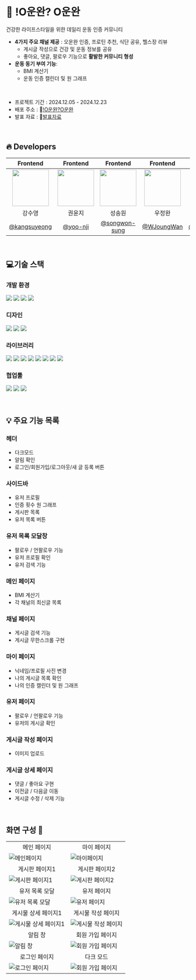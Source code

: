 # 🏃 !O운완? O운완

건강한 라이프스타일을 위한 데일리 운동 인증 커뮤니티

- **4가지 주요 채널 제공** : 오운완 인증, 프로틴 추천, 식단 공유, 헬스장 리뷰
  - 게시글 작성으로 건강 및 운동 정보를 공유
  - 좋아요, 댓글, 팔로우 기능으로 **활발한 커뮤니티 형성**
- **운동 동기 부여 기능**:
  - BMI 계산기
  - 운동 인증 캘린더 및 원 그래프

<br>

- 프로젝트 기간 : 2024.12.05 - 2024.12.23
- 배포 주소 : 🔗[!O운완?O운완](https://workoutdone.netlify.app/)
- 발표 자료 : 🔗[발표자료](https://drive.google.com/file/d/11MWfrNHX4UL63jxMdEfZ61SB-YJ_N_qu/view)

<br/>

## 🔥 Developers

|                                                 Frontend                                                 |                                                 Frontend                                                 |                                                 Frontend                                                 |                                                 Frontend                                                  |                                                 Frontend                                                 |                                                 Frontend                                                 |
| :------------------------------------------------------------------------------------------------------: | :------------------------------------------------------------------------------------------------------: | :------------------------------------------------------------------------------------------------------: | :-------------------------------------------------------------------------------------------------------: | :------------------------------------------------------------------------------------------------------: | :------------------------------------------------------------------------------------------------------: |
| <img src="https://github.com/user-attachments/assets/b059e9ea-630c-40a3-854f-d8c6046870ce" width="100"/> | <img src="https://github.com/user-attachments/assets/3b0dc84d-6b50-439c-a114-37b0034ae3fc" width="100"/> | <img src="https://github.com/user-attachments/assets/9c75f5a3-e483-4f3e-8a2e-1a98228d6d71" width="100"/> | <img src="https://github.com/user-attachments/assets/a74b2a4f-8183-4782-9389-bb0540576323"  width="100"/> | <img src="https://github.com/user-attachments/assets/8766bc76-df5c-4eb2-8cb2-2febc8318aab" width="100"/> | <img src="https://github.com/user-attachments/assets/e339667e-8413-472e-bf9e-cc9ee19f1ed7" width="100"/> |
|                                                  강수영                                                  |                                                  권윤지                                                  |                                                  성송원                                                  |                                                  우정완                                                   |                                                  윤정인                                                  |                                                  한규혁                                                  |
|                              [@kangsuyeong](https://github.com/kangsuyeong)                              |                                  [@yoo-nji](https://github.com/yoo-nji)                                  |                             [@songwon-sung](https://github.com/songwon-sung)                             |                                [@WJoungWan](https://github.com/WJoungWan)                                 |                            [@yoongjeonging](https://github.com/yoongjeonging)                            |                                 [@kkyuheak](https://github.com/kkyuheak)                                 |

<br/>

## 💻기술 스택

### 개발 환경

![](https://camo.githubusercontent.com/8290ef49e85a94c2ae9f929badf5aa1007b74d20f3f465c9222205064147bfa5/68747470733a2f2f696d672e736869656c64732e696f2f62616467652f6e706d2d4342333833373f7374796c653d666f722d7468652d6261646765266c6f676f3d6e706d266c6f676f436f6c6f723d7768697465)
![](https://img.shields.io/badge/Vite-646CFF?style=for-the-badge&logo=Vite&logoColor=white)
![](https://img.shields.io/badge/react-61DAFB?style=for-the-badge&logo=react&logoColor=black)
![](https://img.shields.io/badge/TypeScript-3178C6?style=for-the-badge&logo=typescript&logoColor=white)

### 디자인

![](https://camo.githubusercontent.com/7eda7e542b66f17cabacfb84a3b1daa01f81d39d95aeed3d844eef4897a6d2ba/68747470733a2f2f696d672e736869656c64732e696f2f62616467652f6669676d612d4632344531453f7374796c653d666f722d7468652d6261646765266c6f676f3d6669676d61266c6f676f436f6c6f723d7768697465)
![](https://camo.githubusercontent.com/0c62da1efcec3fd216176106debb2634aa7a419f097b9b313f326c893505dabe/68747470733a2f2f696d672e736869656c64732e696f2f62616467652f4353532d3135373242363f7374796c653d666f722d7468652d6261646765266c6f676f3d63737333266c6f676f436f6c6f723d7768697465)
![](https://camo.githubusercontent.com/ef6db79c0bc0a18363ef8ccf33cefbe94639871919540c826c50ab7d32fd6fc6/68747470733a2f2f696d672e736869656c64732e696f2f62616467652f5461696c77696e644353532d3036423644343f7374796c653d666f722d7468652d6261646765266c6f676f3d7461696c77696e64637373266c6f676f436f6c6f723d7768697465)

### 라이브러리

![](https://camo.githubusercontent.com/055871bebc176d2862669c452068ed436f006bde3d1f419667722ef149c4f598/68747470733a2f2f696d672e736869656c64732e696f2f62616467652f72656163742d2d726f757465722d4341343234353f7374796c653d666f722d7468652d6261646765266c6f676f3d7265616374726f75746572266c6f676f436f6c6f723d7768697465)
![](https://camo.githubusercontent.com/01a7047041b6b5a9aeeef23e34f31b6d02af577df53c5754cf603859a5740059/68747470733a2f2f696d672e736869656c64732e696f2f62616467652f7a757374616e642d3243334535303f7374796c653d666f722d7468652d6261646765266c6f676f3d6a617661736372697074266c6f676f436f6c6f723d7768697465)
![](https://camo.githubusercontent.com/91ff7f377105ca6fa979dd2bb85201b7ad56ae45d7dab821d24586e898f388b7/68747470733a2f2f696d672e736869656c64732e696f2f62616467652f4178696f732d3541323945343f7374796c653d666f722d7468652d6261646765266c6f676f3d6178696f73266c6f676f436f6c6f723d7768697465)
![](https://img.shields.io/badge/react--calendar-3DDC84?style=for-the-badge&logo=React&logoColor=white)
![](https://img.shields.io/badge/react--circular--progressbar-61DAFB?style=for-the-badge&logo=React&logoColor=black)
![](https://img.shields.io/badge/react--lottie-61DAFB?style=for-the-badge&logo=React&logoColor=black)
![](https://img.shields.io/badge/Moment.js-FF6F61?style=for-the-badge&logo=JavaScript&logoColor=white)
![](https://img.shields.io/badge/swiper-FF6F61?style=for-the-badge&logo=Swiper&logoColor=white)

### 협업툴

![](https://camo.githubusercontent.com/cfd00850da7d61d06eedd66f38d007989ed62131e6b920e99016ed95de13c9a5/68747470733a2f2f696d672e736869656c64732e696f2f62616467652f6e6f74696f6e2d3030303030303f7374796c653d666f722d7468652d6261646765266c6f676f3d6e6f74696f6e266c6f676f436f6c6f723d7768697465)
![](https://camo.githubusercontent.com/fbe73eb0c50a7d491503c4e14d0a949a96f862997da5110f7ff0b9d28ef49a37/68747470733a2f2f696d672e736869656c64732e696f2f62616467652f736c61636b2d3441313534423f7374796c653d666f722d7468652d6261646765266c6f676f3d736c61636b266c6f676f436f6c6f723d7768697465)
![](https://camo.githubusercontent.com/236fcd63f5c7932c0928a86fb7ebdbb5e8876cc4c03779cd1fc8aa9c0196aab2/68747470733a2f2f696d672e736869656c64732e696f2f62616467652f6769746875622d3138313731373f7374796c653d666f722d7468652d6261646765266c6f676f3d676974687562266c6f676f436f6c6f723d7768697465)

<br/>

## 💡 주요 기능 목록

### 헤더

- 다크모드
- 알림 확인
- 로그인/회원가입/로그아웃/새 글 등록 버튼

### 사이드바

- 유저 프로필
- 인증 횟수 원 그래프
- 게시판 목록
- 유저 목록 버튼

### 유저 목록 모달창

- 팔로우 / 언팔로우 기능
- 유저 프로필 확인
- 유저 검색 기능

### 메인 페이지

- BMI 계산기
- 각 채널의 최신글 목록

### 채널 페이지

- 게시글 검색 기능
- 게시글 무한스크롤 구현

### 마이 페이지

- 닉네임/프로필 사진 변경
- 나의 게시글 목록 확인
- 나의 인증 캘린더 및 원 그래프

### 유저 페이지

- 팔로우 / 언팔로우 기능
- 유저의 게시글 확인

### 게시글 작성 페이지

- 이미지 업로드

### 게시글 상세 페이지

- 댓글 / 좋아요 구현
- 이전글 / 다음글 이동
- 게시글 수정 / 삭제 기능

<br/>

## 화면 구성 🎥

<table>
  <tbody>
    <tr>
      <td align="center">메인 페이지</td>
      <td align="center">마이 페이지</td>
    </tr>
    <tr>
      <td>
         <img src="https://github.com/user-attachments/assets/24ac7672-e724-4738-a0d2-4b96569a6d37" alt="메인페이지" />
      </td>
      <td>
         <img src="https://github.com/user-attachments/assets/c3faa5ce-d29f-4071-891d-2321db4f67c2" alt="마이페이지" />
      </td>
    </tr>
    <tr>
      <td align="center">게시판 페이지1</td>
      <td align="center">게시판 페이지2</td>
    </tr>
    <tr>
      <td>
           <img src="https://github.com/user-attachments/assets/df897631-602a-4914-8d18-5bc4086f0f77" alt="게시판 페이지1" />
      </td>
      <td>
           <img src="https://github.com/user-attachments/assets/d973878d-6aa6-4cb3-a7a3-44583be7aeac" alt="게시판 페이지2" />
      </td>
    </tr>
    <tr>
      <td align="center">유저 목록 모달</td>
      <td align="center">유저 페이지</td>
    </tr>
    <tr>
      <td>
         <img src="https://github.com/user-attachments/assets/88bafea7-e7f1-4928-8598-7967f76f197e" alt="유저 목록 모달" />
      </td>
      <td>
         <img src="https://github.com/user-attachments/assets/3c7343e4-e43b-4f72-97b9-13a725ba6998" alt="유저 페이지" />
      </td>
    </tr>
    <tr>
      <td align="center">게시물 상세 페이지1</td>
      <td align="center">게시물 작성 페이지</td>
    </tr>
    <tr>
      <td>
         <img src="https://github.com/user-attachments/assets/1a2f806f-1ada-4670-b66c-a5ac8df3f95c" alt="게시물 상세 페이지1" />
      </td>
      <td>
        <img src="https://github.com/user-attachments/assets/deba16ad-8216-447a-a731-450fe689b84a" alt="게시물 작성 페이지" />
      </td>
    </tr>
    <tr>
      <td align="center">알림 창</td>
      <td align="center">회원 가입 페이지</td>
    </tr>
    <tr>
      <td>
         <img src="https://github.com/user-attachments/assets/c43bce86-a0fe-404b-b338-19ab41a1f7e4" alt="알림 창" />
      </td>
      <td>
        <img src="https://github.com/user-attachments/assets/e2de05db-1440-4b25-ba97-70e9e88032c9" alt="회원 가입 페이지" />
      </td>
    </tr>
    <tr>
      <td align="center">로그인 페이지</td>
      <td align="center">다크 모드</td>
    </tr>
    <tr>
      <td>
         <img src="https://github.com/user-attachments/assets/3ff44a8b-1a61-43ed-b561-f9871882d94f" alt="로그인 페이지" />
      </td>
      <td>
         <img src="https://github.com/user-attachments/assets/db6ed1e3-78f7-4df3-93a7-94dace1059a3" alt="회원 가입 페이지" />
      </td>
    </tr>
  </tbody>
</table>
